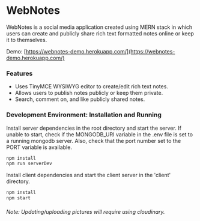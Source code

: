 # WebNotes

WebNotes is a social media application created using MERN stack in which users can create and publicly share rich text formatted notes online or keep it to themselves.

Demo: [https://webnotes-demo.herokuapp.com/](https://webnotes-demo.herokuapp.com/)

### Features

-   Uses TinyMCE WYSIWYG editor to create/edit rich text notes.
-   Allows users to publish notes publicly or keep them private.
-   Search, comment on, and like publicly shared notes.

### Development Environment: Installation and Running

Install server dependencies in the root directory and start the server. If unable to start, check if the MONGODB_URI variable in the .env file is set to a running mongodb server. Also, check that the port number set to the PORT variable is available.

```sh
npm install
npm run serverDev
```

Install client dependencies and start the client server in the 'client' directory.

```sh
npm install
npm start
```

###### Note: Updating/uploading pictures will require using cloudinary.
